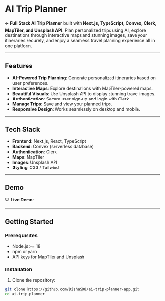 # AI Trip Planner

✈️ **Full Stack AI Trip Planner** built with **Next.js, TypeScript, Convex, Clerk, MapTiler, and Unsplash API**. Plan personalized trips using AI, explore destinations through interactive maps and stunning images, save your itineraries securely, and enjoy a seamless travel planning experience all in one platform.  

---

## Features

- **AI-Powered Trip Planning**: Generate personalized itineraries based on user preferences.  
- **Interactive Maps**: Explore destinations with MapTiler-powered maps.  
- **Beautiful Visuals**: Use Unsplash API to display stunning travel images.  
- **Authentication**: Secure user sign-up and login with Clerk.  
- **Manage Trips**: Save and view your planned trips.  
- **Responsive Design**: Works seamlessly on desktop and mobile.  

---

## Tech Stack

- **Frontend**: Next.js, React, TypeScript  
- **Backend**: Convex (serverless database)  
- **Authentication**: Clerk  
- **Maps**: MapTiler  
- **Images**: Unsplash API  
- **Styling**: CSS / Tailwind 

---

## Demo

💻 **Live Demo**:  

---

## Getting Started

### Prerequisites

- Node.js >= 18  
- npm or yarn  
- API keys for MapTiler and Unsplash  

### Installation

1. Clone the repository:
```bash
git clone https://github.com/DishaS08/ai-trip-planner-app.git
cd ai-trip-planner
